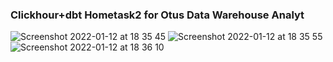 ### Clickhour+dbt Hometask2 for Otus Data Warehouse Analyt

![Screenshot 2022-01-12 at 18 35 45](https://user-images.githubusercontent.com/97615305/149182557-69965484-4109-4a5f-860a-2c81c3a31d2d.png)
![Screenshot 2022-01-12 at 18 35 55](https://user-images.githubusercontent.com/97615305/149182567-22aed0ff-cfb7-4028-9b0c-95a4ea1cef8b.png)
![Screenshot 2022-01-12 at 18 36 10](https://user-images.githubusercontent.com/97615305/149182576-1ab81acc-ea51-4fa9-b2bf-276254eda3a7.png)

